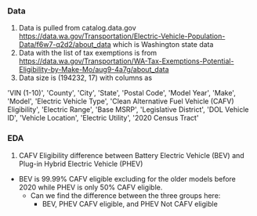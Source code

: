 ### Data

1. Data is pulled from catalog.data.gov https://data.wa.gov/Transportation/Electric-Vehicle-Population-Data/f6w7-q2d2/about_data which is Washington state data
2. Data with the list of tax exemptions is from https://data.wa.gov/Transportation/WA-Tax-Exemptions-Potential-Eligibility-by-Make-Mo/aug9-4a7g/about_data
2. Data size is (194232, 17) with columns as 

 'VIN (1-10)',
 'County',
 'City',
 'State',
 'Postal Code',
 'Model Year',
 'Make',
 'Model',
 'Electric Vehicle Type',
 'Clean Alternative Fuel Vehicle (CAFV) Eligibility',
 'Electric Range',
 'Base MSRP',
 'Legislative District',
 'DOL Vehicle ID',
 'Vehicle Location',
 'Electric Utility',
 '2020 Census Tract'
 

### EDA

1. CAFV Eligibility difference between Battery Electric Vehicle (BEV) and Plug-in Hybrid Electric Vehicle (PHEV)

- BEV is 99.99% CAFV eligible excluding for the older models before 2020 while PHEV is only 50% CAFV eligible.
    - Can we find the difference between the three groups here:
        - BEV, PHEV CAFV eligible, and PHEV Not CAFV eligible